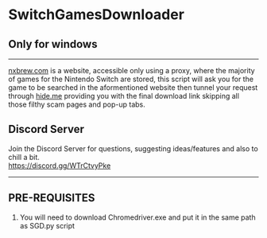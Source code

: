 # SwitchGamesDownloader
## Only for windows

---

[nxbrew.com](nxbrew.com) is a website, accessible only using a proxy, where the majority of games for the Nintendo Switch are stored, this script will ask you for the game to be searched in the aformentioned website then tunnel your request through [hide.me](hide.me) providing you with the final download link skipping all those filthy scam pages and pop-up tabs.

## Discord Server
Join the Discord Server for questions, suggesting ideas/features and also to chill a bit.  
https://discord.gg/WTrCtvyPke

---

## PRE-REQUISITES
1. You will need to download Chromedriver.exe and put it in the same path as SGD.py script
